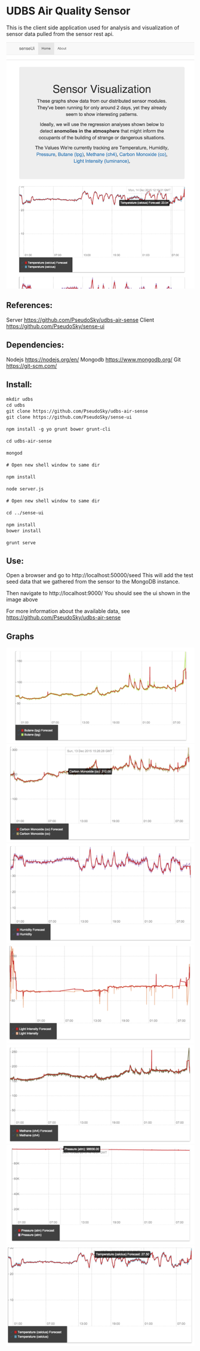 # UDBS Air Quality Sensor

This is the client side application used for analysis and visualization of sensor data pulled from the sensor rest api.

![](https://github.com/PseudoSky/sense-ui/blob/master/docs/images/ui.png)

## References:

Server		https://github.com/PseudoSky/udbs-air-sense
Client		https://github.com/PseudoSky/sense-ui

## Dependencies:

Nodejs		https://nodejs.org/en/
Mongodb	https://www.mongodb.org/
Git		https://git-scm.com/


## Install:

```
mkdir udbs
cd udbs
git clone https://github.com/PseudoSky/udbs-air-sense
git clone https://github.com/PseudoSky/sense-ui

npm install -g yo grunt bower grunt-cli

cd udbs-air-sense

mongod

# Open new shell window to same dir

npm install

node server.js

# Open new shell window to same dir

cd ../sense-ui

npm install
bower install

grunt serve
```

## Use:

Open a browser and go to http://localhost:50000/seed
This will add the test seed data that we gathered from the sensor to the MongoDB instance.

Then navigate to http://localhost:9000/
You should see the ui shown in the image above

For more information about the available data, see https://github.com/PseudoSky/udbs-air-sense

## Graphs

![](https://github.com/PseudoSky/sense-ui/blob/master/docs/images/butane.png)
![](https://github.com/PseudoSky/sense-ui/blob/master/docs/images/carbon-monoxide.png)
![](https://github.com/PseudoSky/sense-ui/blob/master/docs/images/humidity.png)
![](https://github.com/PseudoSky/sense-ui/blob/master/docs/images/light.png)
![](https://github.com/PseudoSky/sense-ui/blob/master/docs/images/methane.png)
![](https://github.com/PseudoSky/sense-ui/blob/master/docs/images/pressure.png)
![](https://github.com/PseudoSky/sense-ui/blob/master/docs/images/temperature.png)
